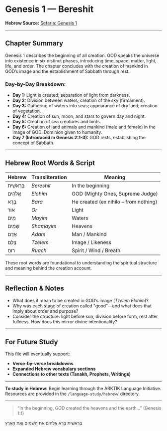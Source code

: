 # Genesis 1 — Bereshit

**Hebrew Source:** [Sefaria: Genesis 1](https://www.sefaria.org/Genesis.1)

---

## Chapter Summary

Genesis 1 describes the beginning of all creation. GOD speaks the universe into existence in six distinct phases, introducing time, space, matter, light, life, and order. The chapter concludes with the creation of mankind in GOD’s image and the establishment of Sabbath through rest.

### Day-by-Day Breakdown:

- **Day 1:** Light is created; separation of light from darkness.
- **Day 2:** Division between waters; creation of the sky (firmament).
- **Day 3:** Gathering of waters into seas; appearance of dry land; creation of vegetation.
- **Day 4:** Creation of sun, moon, and stars to govern day and night.
- **Day 5:** Creation of sea creatures and birds.
- **Day 6:** Creation of land animals and mankind (male and female) in the image of GOD. Dominion given to humanity.
- **Day 7 (Introduced in Genesis 2:1-3):** GOD rests, establishing the concept of Sabbath.

---

## Hebrew Root Words & Script

| Hebrew | Transliteration | Meaning |
|--------|-----------------|---------|
| בְּרֵאשִׁית | *Bereshit*       | In the beginning |
| אֱלֹהִים   | *Elohim*         | GOD (Mighty Ones, Supreme Judge) |
| בָּרָא     | *Bara*            | He created (ex nihilo – from nothing) |
| אוֹר       | *Or*              | Light |
| מַיִם     | *Mayim*          | Waters |
| שָׁמַיִם   | *Shamayim*       | Heavens |
| אָדָם     | *Adam*           | Man / Mankind |
| צֶלֶם     | *Tzelem*         | Image / Likeness |
| רוּחַ     | *Ruach*          | Spirit / Wind / Breath |

These root words are foundational to understanding the spiritual structure and meaning behind the creation account.

---

## Reflection & Notes

- What does it mean to be created in GOD’s image (*Tzelem Elohim*)?
- Why was each stage of creation called "good"—and what does that imply about order and purpose?
- Consider the structure: light before sun, division before form, rest after fullness. How does this mirror divine intentionality?

---

## For Future Study

This file will eventually support:
- **Verse-by-verse breakdowns**
- **Expanded Hebrew vocabulary sections**
- **Connections to other texts (Tanakh, Prophets, Writings)**

---

**To study in Hebrew:** Begin learning through the ARKTIK Language Initiative. Resources are provided in the `/language-study/hebrew/` directory.

---

> “In the beginning, GOD created the heavens and the earth...” (Genesis 1:1)

בְּרֵאשִׁית בָּרָא אֱלֹהִים אֵת הַשָּׁמַיִם וְאֵת הָאָרֶץ

